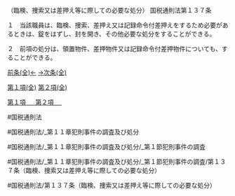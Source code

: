 （臨検、捜索又は差押え等に際しての必要な処分）
国税通則法第１３７条

１　当該職員は、臨検、捜索、差押え又は記録命令付差押えをするため必要があるときは、錠をはずし、封を開き、その他必要な処分をすることができる。

２　前項の処分は、領置物件、差押物件又は記録命令付差押物件についても、することができる。

[前条(全)←](国税通則法＿＿＿＿＿第１３６条_.md)    [→次条(全)](国税通則法＿＿＿＿＿第１３８条_.md)

[第１項(全)](国税通則法＿＿＿＿＿第１３７条第１項_.md)  [第２項(全)](国税通則法＿＿＿＿＿第１３７条第２項_.md)  

[第１項 　 ](国税通則法＿＿＿＿＿第１３７条第１項.md)  [第２項 　 ](国税通則法＿＿＿＿＿第１３７条第２項.md)  

#国税通則法

#国税通則法/_第１１章犯則事件の調査及び処分

#国税通則法/_第１１章犯則事件の調査及び処分/_第１節犯則事件の調査

#国税通則法/_第１１章犯則事件の調査及び処分/_第１節犯則事件の調査/第１３７条（臨検、捜索又は差押え等に際しての必要な処分）

#国税通則法/第１３７条（臨検、捜索又は差押え等に際しての必要な処分）

